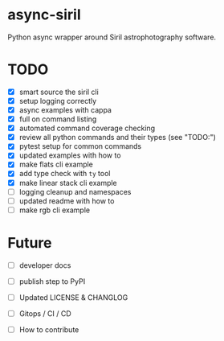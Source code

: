 # async-siril
Python async wrapper around Siril astrophotography software.

# TODO
* [x] smart source the siril cli
* [x] setup logging correctly
* [x] async examples with cappa
* [x] full on command listing
* [x] automated command coverage checking
* [x] review all python commands and their types (see "TODO:")
* [x] pytest setup for common commands
* [x] updated examples with how to
* [x] make flats cli example
* [x] add type check with `ty` tool
* [x] make linear stack cli example
* [ ] logging cleanup and namespaces
* [ ] updated readme with how to
* [ ] make rgb cli example

# Future
* [ ] developer docs
* [ ] publish step to PyPI
* [ ] Updated LICENSE & CHANGLOG
* [ ] Gitops / CI / CD
* [ ] How to contribute


